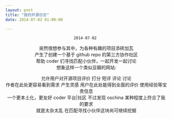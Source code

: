 ```yaml
---
layout: post
title: "我的开源日志"
date: 2014-07-02 01:00:00

---
```

<center>

`2014-07-02 `  

突然很想参与其中，为各种有趣的项目添砖加瓦  
产生了创建一个基于 github repo 的第三方协作社区  
帮助 coder 们寻找匹配小伙伴，一起开发一起讨论  
想象这样一个类似豆瓣的网站:  

允许用户对开源项目评价 打分 短评 评论 讨论  
作者在此处更容易看到需求 产生灵感
用户在此处能得到全面的评价 使用经验等宝贵信息  
一个更本土化，更友好 coder 平台|社区
不过发现 oschina 某种程度上符合了我的要求  
就是太杂太乱 在匹配寻找小伙伴这块尚可继续挖掘   

</center>   


 
